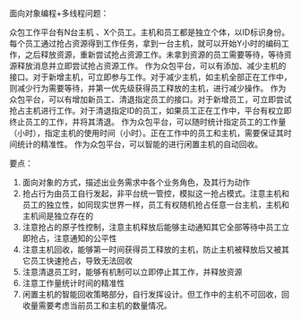 面向对象编程+多线程问题：

众包工作平台有N台主机 、X个员工。主机和员工都是独立个体，以ID标识身份。
每个员工通过抢占资源得到工作任务，拿到一台主机，就可以开始Y小时的编码工作，之后释放资源，重新尝试抢占资源工作。未拿到资源的员工需要等待，等待资源释放消息并立即尝试抢占资源工作。
作为众包平台，可以有添加、减少主机的接口。对于新增主机，可立即参与工作。对于减少主机，如主机全部正在工作中，则减少行为需要等待，并第一优先级获得员工释放的主机，进行减少操作。
作为众包平台，可以有增加新员工、清退指定员工的接口。对于新增员工，可立即尝试抢占主机进行工作。对于清退指定ID的员工，如果员工正在工作中，平台有权立即终止员工的工作，并将其清退。
作为众包平台，可以随时统计指定员工的工作量（小时），指定主机的使用时间（小时）。正在工作中的员工和主机，需要保证其时间统计的精准性。
作为众包平台，可以智能的进行闲置主机的自动回收。

要点：
1.  面向对象的方式，描述出业务需求中各个业务角色，及其行为动作
2.  抢占行为由员工自行发起，非平台统一管控，模拟这一抢占模式。注意主机和员工的独立性，如同现实世界一样，员工有权随机抢占任意一台主机，主机和主机间是独立存在的
3.  注意抢占的原子性控制，注意主机释放后能够主动通知其它全部等待中员工立即抢占，注意通知的公平性
4.  注意主机回收，能够第一时间获得员工释放的主机，防止主机被释放后又被其它员工快速抢占，导致无法回收
5.  注意清退员工时，能够有机制可以立即停止其工作，并释放资源
6.  注意工作量统计时间的精准性
7.  闲置主机的智能回收策略部分，自行发挥设计。但工作中的主机不可回收，回收量需要考虑当前员工和主机的数量情况。
